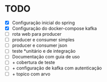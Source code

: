 # TODO

- [x] Configuração inicial do spring
- [x] Configuração do docker-compose kafka
- [ ] rota web para producer
- [ ] producer e consumer simples
- [ ] producer e consumer json
- [ ] teste *unitário e de integração
- [ ] Documentação com guia de uso
- [ ] \+ cobertura de teste
- [ ] \+ configuração de kafka com autenticação
- [ ] \+ topico com arvo